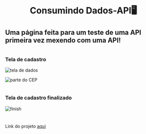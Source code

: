 <h1 align="center"> Consumindo Dados-API🖥️</h1>
<h2 aling="justify">Uma página feita para um teste de uma API primeira vez mexendo com uma API!</h2>

#

<h3 aling="center">Tela de cadastro</h3>

![tela de dados](https://github.com/ViniciusFerreiraDeSa/Consumindo-Dados/assets/125524394/3e0bc6e7-8263-4b1e-ad95-a3e88d72cf0d)

![parte do CEP](https://github.com/ViniciusFerreiraDeSa/Consumindo-Dados/assets/125524394/8894cd96-7188-4a8b-a57f-e0cebaf40f92)


#

<h3 aling="center">Tela de cadastro finalizado</h3>

![finish](https://github.com/ViniciusFerreiraDeSa/Consumindo-Dados/assets/125524394/2857d1c5-b199-4a27-b787-ef9a7c7133b8)

#

<p aling="justify">Link do projeto <a href="https://consumindo-dados.vercel.app/" target= "_blank">aqui</a> </p>

